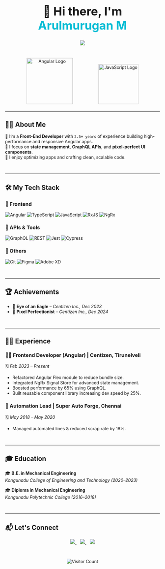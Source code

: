 <!-- Profile README for Arulmurugan M -->

<h1 align="center" style="font-size: 38px;">
  👋 Hi there, I'm <span style="color:#00BCD4">Arulmurugan M</span>
</h1>

<p align="center" style="margin-top: 10px;">
  <img src="https://readme-typing-svg.herokuapp.com?font=Fira+Code&size=30&pause=500&color=00FFFF&center=true&width=850&lines=Front-End+Angular+Developer;GraphQL+%7C+NgRx+%7C+UI+Lover;Pixel+Perfect+Designs+🖌️;Cool+as+Code" />

</p>

<br/>

<div align="center">
  <a href="https://angular.io" target="_blank" style="display:inline-block;margin:10px 40px;">
    <img src="https://angular.io/assets/images/logos/angular/angular.svg" alt="Angular Logo" width="150" />
  </a>
  <a href="https://developer.mozilla.org/en-US/docs/Web/JavaScript" target="_blank" style="display:inline-block;margin:0 40px;">
    <img src="https://upload.wikimedia.org/wikipedia/commons/6/6a/JavaScript-logo.png" alt="JavaScript Logo" width="130" />
  </a>
</div>


---

## 🧑‍💻 About Me

🎯 I’m a **Front-End Developer** with `2.5+ years` of experience building high-performance and responsive Angular apps.  
🧠 I focus on **state management**, **GraphQL APIs**, and **pixel-perfect UI components**.  
🚀 I enjoy optimizing apps and crafting clean, scalable code.

<br/>

---

## 🛠️ My Tech Stack

### 🚀 Frontend
![Angular](https://img.shields.io/badge/-Angular-DD0031?style=for-the-badge&logo=angular&logoColor=white)
![TypeScript](https://img.shields.io/badge/-TypeScript-3178C6?style=for-the-badge&logo=typescript&logoColor=white)
![JavaScript](https://img.shields.io/badge/-JavaScript-F7DF1E?style=for-the-badge&logo=javascript&logoColor=black)
![RxJS](https://img.shields.io/badge/-RxJS-B7178C?style=for-the-badge&logo=reactivex&logoColor=white)
![NgRx](https://img.shields.io/badge/-NgRx-8D45B4?style=for-the-badge)

### 🎯 APIs & Tools
![GraphQL](https://img.shields.io/badge/-GraphQL-E10098?style=for-the-badge&logo=graphql&logoColor=white)
![REST](https://img.shields.io/badge/-REST-000?style=for-the-badge&logo=swagger&logoColor=white)
![Jest](https://img.shields.io/badge/-Jest-C21325?style=for-the-badge&logo=jest&logoColor=white)
![Cypress](https://img.shields.io/badge/-Cypress-17202C?style=for-the-badge&logo=cypress&logoColor=white)

### 🔧 Others
![Git](https://img.shields.io/badge/-Git-F05032?style=for-the-badge&logo=git&logoColor=white)
![Figma](https://img.shields.io/badge/-Figma-F24E1E?style=for-the-badge&logo=figma&logoColor=white)
![Adobe XD](https://img.shields.io/badge/-Adobe%20XD-FF61F6?style=for-the-badge&logo=adobe-xd&logoColor=white)

<br/>

---

## 🏆 Achievements

- 🦅 **Eye of an Eagle** – *Centizen Inc., Dec 2023*  
- 🎯 **Pixel Perfectionist** – *Centizen Inc., Dec 2024*

<br/>

---

## 🧑‍💼 Experience

### 👨‍💻 Frontend Developer (Angular) | **Centizen, Tirunelveli**  
🗓️ *Feb 2023 – Present*
- Refactored Angular Flex module to reduce bundle size.
- Integrated NgRx Signal Store for advanced state management.
- Boosted performance by 65% using GraphQL.
- Built reusable component library increasing dev speed by 25%.

### 🔧 Automation Lead | **Super Auto Forge, Chennai**  
🗓️ *May 2018 – May 2020*
- Managed automated lines & reduced scrap rate by 18%.

<br/>

---

## 🎓 Education

🎓 **B.E. in Mechanical Engineering**  
*Kongunadu College of Engineering and Technology (2020–2023)*

🎓 **Diploma in Mechanical Engineering**  
*Kongunadu Polytechnic College (2016–2018)*

<br/>

---

## 📬 Let's Connect

<p align="center">
  <a href="mailto:arulmadhujothi@gmail.com">
    <img src="https://img.shields.io/badge/Email-arulmadhujothi@gmail.com-D14836?style=for-the-badge&logo=gmail&logoColor=white"/>
  </a>
  &nbsp;&nbsp;
  <a href="https://www.linkedin.com/in/arulmuruganmadheswaran" target="_blank">
    <img src="https://img.shields.io/badge/LinkedIn-arulmuruganmadheswaran-0077B5?style=for-the-badge&logo=linkedin&logoColor=white"/>
  </a>
  &nbsp;&nbsp;
  <a href="https://github.com/arulmurugan" target="_blank">
    <img src="https://img.shields.io/badge/GitHub-arulmurugan-181717?style=for-the-badge&logo=github&logoColor=white"/>
  </a>
</p>

<br/>

<p align="center">
  <img src="https://komarev.com/ghpvc/?username=arulmurugan&style=for-the-badge&color=blue" alt="Visitor Count"/>
</p>
